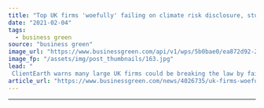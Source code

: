 ```yaml
---
title: "Top UK firms 'woefully' failing on climate risk disclosure, study warns"
date: "2021-02-04"
tags: 
  - business green
source: "business green"
image_url: "https://www.businessgreen.com/api/v1/wps/5b0bae0/ea872d92-2f0c-46d2-8a74-865d12cec0b0/2/city-of-london-iStock-1205813990-185x114.jpg"
image_fp: "/assets/img/post_thumbnails/163.jpg"
lead: "
 ClientEarth warns many large UK firms could be breaking the law by failing to adequately report on the risks posed to their business by climate change and the net zero transition ..."
article_url: "https://www.businessgreen.com/news/4026735/uk-firms-woefully-failing-climate-risk-disclosure-study-warns"
---
```


---
